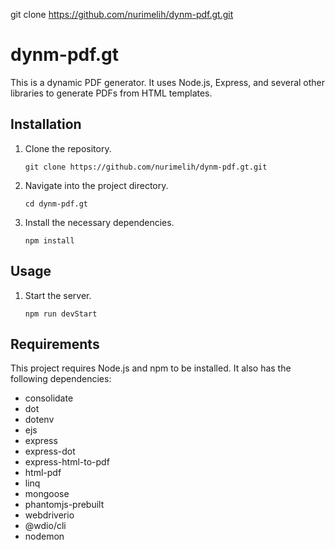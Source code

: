    git clone https://github.com/nurimelih/dynm-pdf.gt.git
   # dynm-pdf.gt
   
   This is a dynamic PDF generator. It uses Node.js, Express, and several other libraries to generate PDFs from HTML templates.
   
   ## Installation
   1. Clone the repository.
      ```
      git clone https://github.com/nurimelih/dynm-pdf.gt.git
      ```
   2. Navigate into the project directory.
      ```
      cd dynm-pdf.gt
      ```
   3. Install the necessary dependencies.
      ```
      npm install
      ```
   
   ## Usage
   1. Start the server.
      ```
      npm run devStart
      ```
   
   ## Requirements
   This project requires Node.js and npm to be installed. It also has the following dependencies:
   - consolidate
   - dot
   - dotenv
   - ejs
   - express
   - express-dot
   - express-html-to-pdf
   - html-pdf
   - linq
   - mongoose
   - phantomjs-prebuilt
   - webdriverio
   - @wdio/cli
   - nodemon